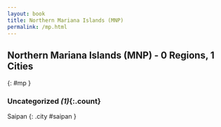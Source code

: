 ```yaml
---
layout: book
title: Northern Mariana Islands (MNP)
permalink: /mp.html
---
```


## Northern Mariana Islands (MNP) - 0 Regions, 1 Cities
{: #mp }





### Uncategorized _(1)_{:.count}


Saipan  {: .city #saipan } <br>


 
